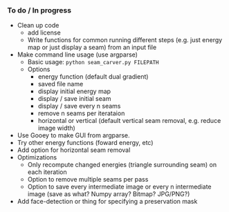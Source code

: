 ### To do / In progress

* Clean up code
	* add license
	* Write functions for common running different steps (e.g. just energy map or just display a seam) from an input file
* Make command line usage (use argparse)
	* Basic usage: `python seam_carver.py FILEPATH`
	* Options
		* energy function (default dual gradient)
		* saved file name
		* display initial energy map
		* display / save initial seam
		* display / save every n seams
		* remove n seams per iterataion
		* horizontal or vertical (default vertical seam removal, e.g. reduce image width)
* Use Gooey to make GUI from argparse.
* Try other energy functions (foward energy, etc)
* Add option for horizontal seam removal
* Optimizations
	* Only recompute changed energies (triangle surrounding seam) on each iteration
	* Option to remove multiple seams per pass
	* Option to save every intermediate image or every n intermediate image (save as what? Numpy array? Bitmap? JPG/PNG?)
* Add face-detection or thing for specifying a preservation mask